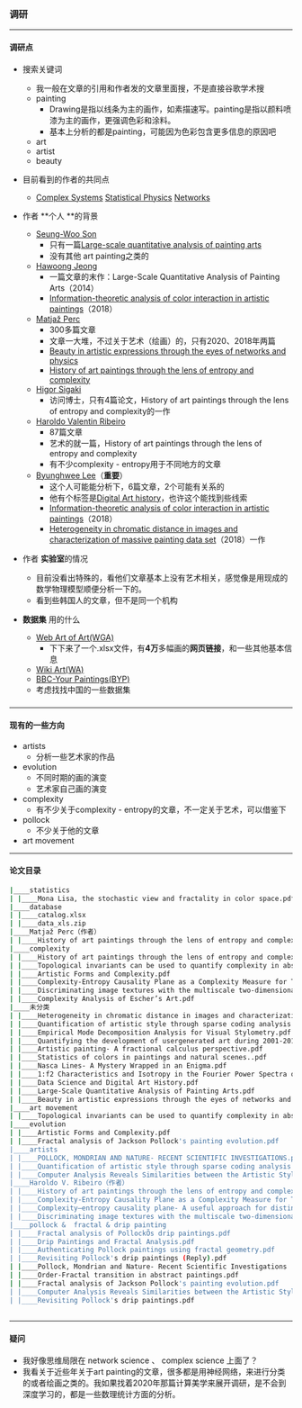 ###  调研

---



#### 调研点

* 搜索关键词
  * 我一般在文章的引用和作者发的文章里面搜，不是直接谷歌学术搜
  * painting 
    * Drawing是指以线条为主的画作，如素描速写。painting是指以颜料喷漆为主的画作，更强调色彩和涂料。
    * 基本上分析的都是painting，可能因为色彩包含更多信息的原因吧
  * art 
  * artist
  * beauty

* 目前看到的作者的共同点
  * [Complex Systems](https://scholar.google.co.uk/citations?view_op=search_authors&hl=en&mauthors=label:complex_systems)   [Statistical Physics](https://scholar.google.co.uk/citations?view_op=search_authors&hl=en&mauthors=label:statistical_physics)    [Networks](https://scholar.google.co.uk/citations?view_op=search_authors&hl=en&mauthors=label:networks)

* 作者 **个人 **的背景
  * [Seung-Woo Son](https://scholar.google.co.uk/citations?hl=en&user=GUpdvGoAAAAJ)
    * 只有一篇[Large-scale quantitative analysis of painting arts](javascript:void(0))
    * 没有其他 art  painting之类的
  * [Hawoong Jeong](https://scholar.google.co.uk/citations?hl=en&user=-Jhj6swAAAAJ&view_op=list_works&sortby=pubdate)
    * 一篇文章的末作：Large-Scale Quantitative Analysis of Painting Arts（2014）
    * [Information-theoretic analysis of color interaction in artistic paintings](https://koasas.kaist.ac.kr/handle/10203/246181)（2018）
  * [Matjaž Perc](https://scholar.google.com/citations?hl=zh-CN&user=nfY5WDMAAAAJ)
    * 300多篇文章
    * 文章一大堆，不过关于艺术（绘画）的，只有2020、2018年两篇
    * [Beauty in artistic expressions through the eyes of networks and physics](https://royalsocietypublishing.org/doi/abs/10.1098/rsif.2019.0686)
    * [History of art paintings through the lens of entropy and complexity](https://www.pnas.org/content/115/37/E8585.short)
  * [Higor Sigaki](https://scholar.google.com/citations?hl=zh-CN&user=GSgK2ogAAAAJ)
    * 访问博士，只有4篇论文，History of art paintings through the lens of entropy and complexity的一作
  * [Haroldo Valentin Ribeiro](https://scholar.google.com/citations?hl=zh-CN&user=yaM8oYcAAAAJ)
    * 87篇文章
    * 艺术的就一篇，History of art paintings through the lens of entropy and complexity
    * 有不少complexity - entropy用于不同地方的文章
  * [Byunghwee Lee](https://scholar.google.co.uk/citations?hl=en&user=NjCUroYAAAAJ)（**重要**）
    * 这个人可能能分析下，6篇文章，2个可能有关系的
    * 他有个标签是[Digital Art history](https://scholar.google.co.uk/citations?view_op=search_authors&hl=en&mauthors=label:digital_art_history)，也许这个能找到些线索
    * [Information-theoretic analysis of color interaction in artistic paintings](https://koasas.kaist.ac.kr/handle/10203/246181)（2018）
    * [Heterogeneity in chromatic distance in images and characterization of massive painting data set](javascript:void(0))（2018）一作
* 作者 **实验室**的情况
  * 目前没看出特殊的，看他们文章基本上没有艺术相关，感觉像是用现成的数学物理模型顺便分析一下的。
  * 看到些韩国人的文章，但不是同一个机构
* **数据集** 用的什么
  * [Web Art of Art(WGA)](https://www.wga.hu/)
    * 下下来了一个.xlsx文件，有**4万**多幅画的**网页链接**，和一些其他基本信息
  * [Wiki Art(WA)](https://www.wikiart.org/)
  * [BBC-Your Paintings(BYP)](https://artuk.org/)
  * 考虑找找中国的一些数据集

### 

---

#### 现有的一些方向

* artists 
  * 分析一些艺术家的作品
* evolution
  * 不同时期的画的演变
  * 艺术家自己画的演变
* complexity
  * 有不少关于complexity - entropy的文章，不一定关于艺术，可以借鉴下
* pollock
  * 不少关于他的文章
* art movement

---

#### 论文目录

```bash
|____statistics
| |____Mona Lisa, the stochastic view and fractality in color space.pdf
|____database
| |____catalog.xlsx
| |____data_xls.zip
|____Matjaž Perc（作者）
| |____History of art paintings through the lens of entropy and complexity.pdf
|____complexity
| |____History of art paintings through the lens of entropy and complexity.pdf
| |____Topological invariants can be used to quantify complexity in abstract paintings.pdf
| |____Artistic Forms and Complexity.pdf
| |____Complexity-Entropy Causality Plane as a Complexity Measure for Two-Dimensional Patterns.PDF
| |____Discriminating image textures with the multiscale two-dimensional complexity-entropy causality plane.pdf
| |____Complexity Analysis of Escher’s Art.pdf
|____未分类
| |____Heterogeneity in chromatic distance in images and characterization of massive painting data set.pdf
| |____Quantification of artistic style through sparse coding analysis in the drawings of Pieter Bruegel the Elder.pdf
| |____Empirical Mode Decomposition Analysis for Visual Stylometry.pdf
| |____Quantifying the development of usergenerated art during 2001-2010.pdf
| |____Artistic painting- A fractional calculus perspective.pdf
| |____Statistics of colors in paintings and natural scenes..pdf
| |____Nasca Lines- A Mystery Wrapped in an Enigma.pdf
| |____1:f2 Characteristics and Isotropy in the Fourier Power Spectra of Visual Art, Cartoons, Comics, Mangas, and Different Categories of Photographs.PDF
| |____Data Science and Digital Art History.pdf
| |____Large-Scale Quantitative Analysis of Painting Arts.pdf
| |____Beauty in artistic expressions through the eyes of networks and physics.pdf
|____art movement
| |____Topological invariants can be used to quantify complexity in abstract paintings.pdf
|____evolution
| |____Artistic Forms and Complexity.pdf
| |____Fractal analysis of Jackson Pollock's painting evolution.pdf
|____artists
| |____POLLOCK, MONDRIAN AND NATURE- RECENT SCIENTIFIC INVESTIGATIONS.pdf
| |____Quantification of artistic style through sparse coding analysis in the drawings of Pieter Bruegel the Elder.pdf
| |____Computer Analysis Reveals Similarities between the Artistic Styles of Van Gogh and Pollock.pdf
|____Haroldo V. Ribeiro（作者）
| |____History of art paintings through the lens of entropy and complexity.pdf
| |____Complexity-Entropy Causality Plane as a Complexity Measure for Two-Dimensional Patterns.pdf
| |____Complexity–entropy causality plane- A useful approach for distinguishing songs.pdf
| |____Discriminating image textures with the multiscale two-dimensional complexity-entropy causality plane.pdf
|____pollock &  fractal & drip painting
| |____Fractal analysis of PollockÕs drip paintings.pdf
| |____Drip Paintings and Fractal Analysis.pdf
| |____Authenticating Pollock paintings using fractal geometry.pdf
| |____Revisiting Pollock's drip paintings (Reply).pdf
| |____Pollock, Mondrian and Nature- Recent Scientific Investigations .pdf
| |____Order-Fractal transition in abstract paintings.pdf
| |____Fractal analysis of Jackson Pollock's painting evolution.pdf
| |____Computer Analysis Reveals Similarities between the Artistic Styles of Van Gogh and Pollock.pdf
| |____Revisiting Pollock's drip paintings.pdf
		
```

----

#### 疑问

* 我好像思维局限在 network science  、 complex science 上面了？ 
* 我看关于近些年关于art painting的文章，很多都是用神经网络，来进行分类的或者绘画之类的。我如果找着2020年那篇计算美学来展开调研，是不会到深度学习的，都是一些数理统计方面的分析。